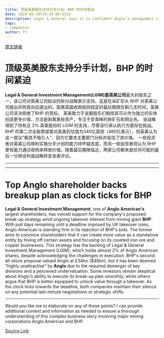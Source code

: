 ```yaml
---
title: 顶级英美股东支持分手计划，BHP 的时间紧迫
date: 2024-05-20T14:34:09.531Z
description: Legal & General says it is confident Anglo’s management can deliver as miner fends off interest from larger rival
tags: 
- companies
author: ft
---
```


[原文链接](https://ft.com/content/29cddb5f-449b-464a-b7f6-3d7bf577204a)

# 顶级英美股东支持分手计划，BHP 的时间紧迫 

**Legal & General Investment Management(LGIM)**是**英美公司**最大的股东之一，该公司对英美公司拟议的拆分战略表示支持。这是在采矿巨头 BHP 对英美公司提出并购意向后提出的。距离英国收购规则规定的最后期限仅剩几天时间，英美公司坚决拒绝了BHP 的竞标。 英美致力于说服股东们相信其可以作为独立的实体创造更多价值，方法是剥离某些资产，专注于受青睐的铁矿石和铜业务。 该战略得到了持有近 2% 英美股份的 LGIM 的支持，尽管该行承认执行方面存在挑战。 BHP 的第二次全股票提案对英美的估值为340亿英镑（460亿美元），但英美认为这一提议“极其不吸引人”，因为它要求主要部门分拆并低估了其价值。 一些投资者对英美公司顺利实施分手计划的能力持怀疑态度，而另一些投资者则认为 BHP 更有能力通过收购来释放价值。随着最后期限临近，两家公司都未就任何可能的最后一分钟谈判或战略转变发表评论。 

---

---

# Top Anglo shareholder backs breakup plan as clock ticks for BHP 

**Legal & General Investment Management**, one of **Anglo American's** largest shareholders, has voiced support for the company's proposed break-up strategy amid ongoing takeover interest from mining giant **BHP**. With just days remaining until a deadline imposed by UK takeover rules, Anglo American is standing firm in its rejection of BHP's bids. The former aims to convince shareholders that it can create more value as a standalone entity by hiving off certain assets and focusing on its coveted iron ore and copper businesses. This strategy has the backing of Legal & General Investment Management (LGIM), which holds almost 2% of Anglo American shares, despite acknowledging the challenges in execution. BHP's second all-stock proposal valued Anglo at £34bn ($46bn), but it has been deemed "highly unattractive" by **Anglo** due to the required demerger of key divisions and a perceived undervaluation. Some investors remain skeptical about Anglo's ability to execute its break-up plan smoothly, while others argue that BHP is better equipped to unlock value through a takeover. As the clock ticks towards the deadline, both companies maintain their silence on any potential last-minute negotiations or strategic shifts. 

---

Would you like me to elaborate on any of these points? I can provide additional context and information as needed to ensure a thorough understanding of this complex business story involving major mining corporations Anglo American and BHP.

[Source Link](https://ft.com/content/29cddb5f-449b-464a-b7f6-3d7bf577204a)

